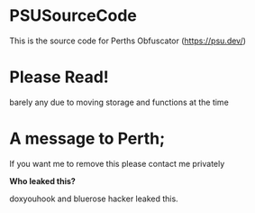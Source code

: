 # PSUSourceCode
This is the source code for Perths Obfuscator (https://psu.dev/)

# Please Read!

barely any due to moving storage and functions at the time

# A message to Perth;

If you want me to remove this please contact me privately

**Who leaked this?**

doxyouhook and bluerose hacker leaked this. 
